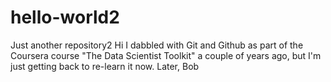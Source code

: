 # hello-world2
Just another repository2
Hi
I dabbled with Git and Github as part of the Coursera course "The Data Scientist Toolkit" a couple of years ago, but I'm just getting back to re-learn it now.
Later, Bob

